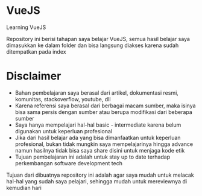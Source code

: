 # VueJS
Learning VueJS

Repository ini berisi tahapan saya belajar VueJS, semua hasil belajar saya dimasukkan ke dalam folder dan bisa langsung diakses karena sudah ditempatkan pada index

# Disclaimer
* Bahan pembelajaran saya berasal dari artikel, dokumentasi resmi, komunitas, stackoverflow, youtube, dll
* Karena referensi saya berasal dari berbagai macam sumber, maka isinya bisa sama persis dengan sumber atau berupa modifikasi dari beberapa sumber
* Saya hanya mempelajari hal-hal basic - intermediate karena belum digunakan untuk keperluan profesional
* Jika dari hasil belajar ada yang bisa dimanfaatkan untuk keperluan profesional, bukan tidak mungkin saya mempelajarinya hingga advance namun hasilnya tidak bisa saya share disini untuk menjaga kode etik
* Tujuan pembelajaran ini adalah untuk stay up to date terhadap perkembangan software development tech

Tujuan dari dibuatnya repository ini adalah agar saya mudah untuk melacak hal-hal yang sudah saya pelajari, sehingga mudah untuk mereviewnya di kemudian hari